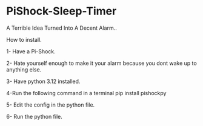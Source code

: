 # PiShock-Sleep-Timer
A Terrible Idea Turned Into A Decent Alarm..

How to install.

1- Have a Pi-Shock.

2- Hate yourself enough to make it your alarm because you dont wake up to anything else.

3- Have python 3.12 installed.

4-Run the following command in a terminal
    pip install pishockpy

5- Edit the config in the python file.

6- Run the python file.
